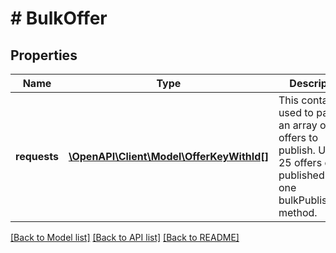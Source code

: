 # # BulkOffer

## Properties

Name | Type | Description | Notes
------------ | ------------- | ------------- | -------------
**requests** | [**\OpenAPI\Client\Model\OfferKeyWithId[]**](OfferKeyWithId.md) | This container is used to pass in an array of offers to publish. Up to 25 offers can be published with one bulkPublishOffer method. | [optional] 

[[Back to Model list]](../../README.md#documentation-for-models) [[Back to API list]](../../README.md#documentation-for-api-endpoints) [[Back to README]](../../README.md)



